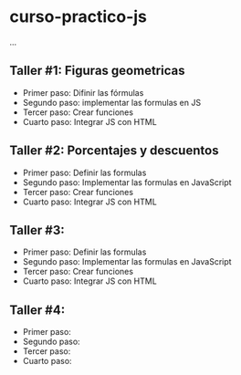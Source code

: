 # curso-practico-js

...
## Taller #1: Figuras geometricas
- Primer paso: Difinir las fórmulas
- Segundo paso: implementar las formulas en JS
- Tercer paso: Crear funciones
- Cuarto paso: Integrar JS con HTML

## Taller #2: Porcentajes y descuentos
- Primer paso: Definir las formulas
- Segundo paso: Implementar las formulas en JavaScript
- Tercer paso: Crear funciones
- Cuarto paso: Integrar JS con HTML

## Taller #3: 
- Primer paso: Definir las formulas
- Segundo paso: Implementar las formulas en JavaScript
- Tercer paso: Crear funciones
- Cuarto paso: Integrar JS con HTML

## Taller #4: 
- Primer paso: 
- Segundo paso: 
- Tercer paso: 
- Cuarto paso: 